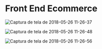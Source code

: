 # Front End Ecommerce

![Captura de tela de 2018-05-26 11-26-37](https://user-images.githubusercontent.com/27355729/57584017-190da680-74ad-11e9-9aab-d4f5dad0c7d3.png)

![Captura de tela de 2018-05-26 11-26-48](https://user-images.githubusercontent.com/27355729/57584019-1ca12d80-74ad-11e9-9955-104a6cfda144.png)

![Captura de tela de 2018-05-26 11-26-56](https://user-images.githubusercontent.com/27355729/57584020-1f9c1e00-74ad-11e9-9a2e-693498af601c.png)
